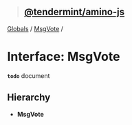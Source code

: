 > ## [@tendermint/amino-js](../README.md)

[Globals](../README.md) / [MsgVote](msgvote.md) /

# Interface: MsgVote

**`todo`** document

## Hierarchy

* **MsgVote**